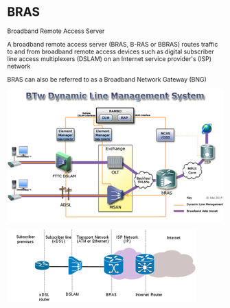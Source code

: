 # BRAS


Broadband Remote Access Server

A broadband remote access server (BRAS, B-RAS or BBRAS) routes traffic
to and from broadband remote access devices such as digital subscriber
line access multiplexers (DSLAM) on an Internet service provider's (ISP)
network

BRAS can also be referred to as a Broadband Network Gateway (BNG)

![](./images/15007827.png?width=485)

![](./images/15007833.png?width=440)

